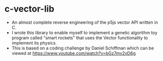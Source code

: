 # c-vector-lib
- An almost complete reverse engineering of the p5js vector API written in C.
- I wrote this library to enable myself to implement a genetic algorithm toy
  program called "smart rockets" that uses the Vector functionality to
  implement its physics. 
- This is based on a coding challenge by Daniel Schiffman
which can be viewed at https://www.youtube.com/watch?v=bGz7mv2vD6g

